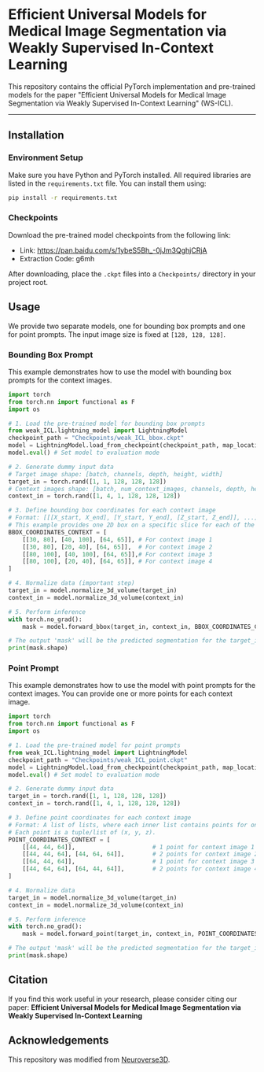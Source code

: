 # Efficient Universal Models for Medical Image Segmentation via Weakly Supervised In-Context Learning

This repository contains the official PyTorch implementation and pre-trained models for the paper "Efficient Universal Models for Medical Image Segmentation via Weakly Supervised In-Context Learning" (WS-ICL).

---

## Installation
### Environment Setup

Make sure you have Python and PyTorch installed. All required libraries are listed in the `requirements.txt` file. You can install them using:

```bash
pip install -r requirements.txt
```

### Checkpoints
Download the pre-trained model checkpoints from the following link:
- Link: https://pan.baidu.com/s/1ybeS5Bh_-0jJm3QghjCRjA
- Extraction Code: g6mh

After downloading, place the `.ckpt` files into a `Checkpoints/` directory in your project root.

## Usage
We provide two separate models, one for bounding box prompts and one for point prompts. The input image size is fixed at `[128, 128, 128]`.

### Bounding Box Prompt
This example demonstrates how to use the model with bounding box prompts for the context images.
```python
import torch
from torch.nn import functional as F
import os

# 1. Load the pre-trained model for bounding box prompts
from weak_ICL.lightning_model import LightningModel
checkpoint_path = "Checkpoints/weak_ICL_bbox.ckpt"
model = LightningModel.load_from_checkpoint(checkpoint_path, map_location=torch.device("cuda:0"))
model.eval() # Set model to evaluation mode

# 2. Generate dummy input data
# Target image shape: [batch, channels, depth, height, width]
target_in = torch.rand([1, 1, 128, 128, 128])
# Context images shape: [batch, num_context_images, channels, depth, height, width]
context_in = torch.rand([1, 4, 1, 128, 128, 128])

# 3. Define bounding box coordinates for each context image
# Format: [[[X_start, X_end], [Y_start, Y_end], [Z_start, Z_end]], ...]
# This example provides one 2D box on a specific slice for each of the 4 context images.
BBOX_COORDINATES_CONTEXT = [
    [[30, 80], [40, 100], [64, 65]], # For context image 1
    [[30, 80], [20, 40], [64, 65]],  # For context image 2
    [[80, 100], [40, 100], [64, 65]],# For context image 3
    [[80, 100], [20, 40], [64, 65]], # For context image 4
]

# 4. Normalize data (important step)
target_in = model.normalize_3d_volume(target_in)
context_in = model.normalize_3d_volume(context_in)

# 5. Perform inference
with torch.no_grad():
    mask = model.forward_bbox(target_in, context_in, BBOX_COORDINATES_CONTEXT)

# The output 'mask' will be the predicted segmentation for the target_in
print(mask.shape)

```

### Point Prompt
This example demonstrates how to use the model with point prompts for the context images. You can provide one or more points for each context image.
```python
import torch
from torch.nn import functional as F
import os

# 1. Load the pre-trained model for point prompts
from weak_ICL.lightning_model import LightningModel
checkpoint_path = "Checkpoints/weak_ICL_point.ckpt"
model = LightningModel.load_from_checkpoint(checkpoint_path, map_location=torch.device("cuda:0"))
model.eval() # Set model to evaluation mode

# 2. Generate dummy input data
target_in = torch.rand([1, 1, 128, 128, 128])
context_in = torch.rand([1, 4, 1, 128, 128, 128])

# 3. Define point coordinates for each context image
# Format: A list of lists, where each inner list contains points for one context image.
# Each point is a tuple/list of (x, y, z).
POINT_COORDINATES_CONTEXT = [
    [[44, 44, 64]],                      # 1 point for context image 1
    [[44, 44, 64], [44, 64, 64]],        # 2 points for context image 2
    [[64, 44, 64]],                      # 1 point for context image 3
    [[44, 64, 64], [64, 44, 64]],        # 2 points for context image 4
]

# 4. Normalize data
target_in = model.normalize_3d_volume(target_in)
context_in = model.normalize_3d_volume(context_in)

# 5. Perform inference
with torch.no_grad():
    mask = model.forward_point(target_in, context_in, POINT_COORDINATES_CONTEXT)

# The output 'mask' will be the predicted segmentation for the target_in
print(mask.shape)
```


## Citation
If you find this work useful in your research, please consider citing our paper: **Efficient Universal Models for Medical Image Segmentation via Weakly Supervised In-Context Learning**


## Acknowledgements
This repository was modified from [Neuroverse3D](https://github.com/jiesihu/Neuroverse3D).
